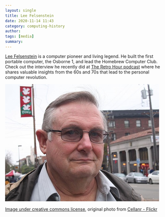 ```yaml
---
layout: single
title: Lee Felsenstein 
date: 2020-11-14 11:43
category: computing-history 
author: 
tags: [media]
summary: 
---
```


[Lee Felsenstein](http://www.leefelsenstein.com/) is a computer pioneer and living legend. He built the first portable computer, the Osborne 1, and lead the Homebrew Computer Club. Check out the interview he recently did at [The Retro Hour podcast](https://theretrohour.com/the-homebrew-computer-club-lee-felsenstein-ep249/) where he shares valuable insights from the 60s and 70s that lead to the personal computer revolution.

![Lee Felsenstein](/assets/images/retro_computing/789px-Lee_Felsenstein_USA-15Dec2010.jpg)

[Image under creative commons license](https://commons.wikimedia.org/wiki/File:Lee_Felsenstein_-Berkeley,_California,_USA-15Dec2010.jpg), original photo from [Cellanr - Flickr](https://www.flickr.com/photos/rorycellan/5263055457/)